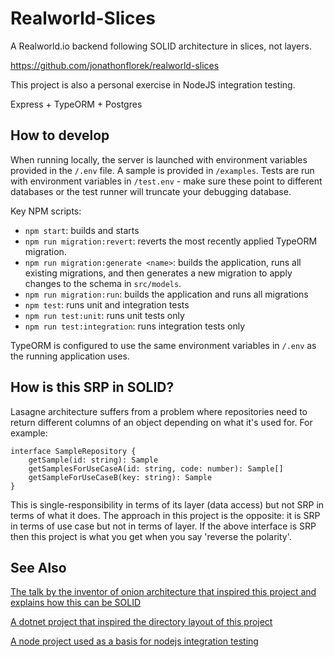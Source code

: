 # Realworld-Slices

A Realworld.io backend following SOLID architecture in slices, not layers.

https://github.com/jonathonflorek/realworld-slices

This project is also a personal exercise in NodeJS integration testing.

Express + TypeORM + Postgres

## How to develop

When running locally, the server is launched with environment variables provided in the `/.env` file. A sample is provided in `/examples`. Tests are run with environment variables in `/test.env` - make sure these point to different databases or the test runner will truncate your debugging database.

Key NPM scripts:
- `npm start`: builds and starts
- `npm run migration:revert`: reverts the most recently applied TypeORM migration.
- `npm run migration:generate <name>`: builds the application, runs all existing migrations, and then generates a new migration to apply changes to the schema in `src/models`.
- `npm run migration:run`: builds the application and runs all migrations
- `npm test`: runs unit and integration tests
- `npm run test:unit`: runs unit tests only
- `npm run test:integration`: runs integration tests only

TypeORM is configured to use the same environment variables in `/.env` as the running application uses.

## How is this SRP in SOLID?

Lasagne architecture suffers from a problem where repositories need to return different columns of an object depending on what it's used for. For example:

```
interface SampleRepository {
    getSample(id: string): Sample
    getSamplesForUseCaseA(id: string, code: number): Sample[]
    getSampleForUseCaseB(key: string): Sample
}
```

This is single-responsibility in terms of its layer (data access) but not SRP in terms of what it does. The approach in this project is the opposite: it is SRP in terms of use case but not in terms of layer. If the above interface is SRP then this project is what you get when you say 'reverse the polarity'.

## See Also

[The talk by the inventor of onion architecture that inspired this project and explains how this can be SOLID](https://vimeo.com/131633177)

[A dotnet project that inspired the directory layout of this project](https://github.com/jbogard/ContosoUniversityDotNetCore)

[A node project used as a basis for nodejs integration testing](https://github.com/nt-ca-aqe/blog-microservices-testing-nodejs-typescript/blob/master/package.json)
